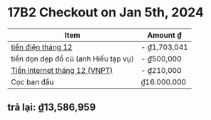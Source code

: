 # 17B2 Checkout on Jan 5th, 2024


| Item | Amount ₫ |
|--|--|
|[tiền điện tháng 12](/elec_bill.png)  | - ₫1,703,041  |
|tiền dọn dẹp đồ cũ (anh Hiếu tạp vụ)  | - ₫500,000  |
|[Tiền internet tháng 12 (VNPT)]((/vpnt.jpeg)) | - ₫210,000  |
|Cọc ban đầu |  ₫16.000.000  |

## trả lại: ₫13,586,959



